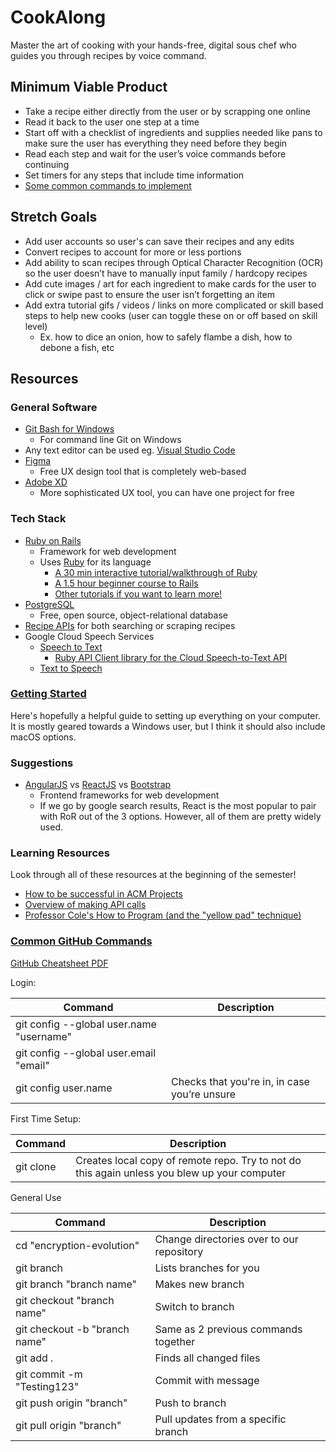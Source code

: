 # CookAlong
Master the art of cooking with your hands-free, digital sous chef who guides you through recipes by voice command.

## Minimum Viable Product
- Take a recipe either directly from the user or by scrapping one online
- Read it back to the user one step at a time 
- Start off with a checklist of ingredients and supplies needed like pans to make sure the user has everything they need before they begin
- Read each step and wait for the user’s voice commands before continuing
- Set timers for any steps that include time information 
- [Some common commands to implement](https://support.google.com/googlenest/answer/7309433?hl=en)

## Stretch Goals
- Add user accounts so user's can save their recipes and any edits
- Convert recipes to account for more or less portions
- Add ability to scan recipes through Optical Character Recognition (OCR) so the user doesn’t have to manually input family / hardcopy recipes
- Add cute images / art for each ingredient to make cards for the user to click or swipe past to ensure the user isn’t forgetting an item
- Add extra tutorial gifs / videos / links on more complicated or skill based steps to help new cooks (user can toggle these on or off based on skill level)
  - Ex. how to dice an onion, how to safely flambe a dish, how to debone a fish, etc


## Resources
### General Software
- [Git Bash for Windows](https://gitforwindows.org)
  - For command line Git on Windows
- Any text editor can be used eg. [Visual Studio Code](https://code.visualstudio.com/)
- [Figma](https://www.figma.com/)
    - Free UX design tool that is completely web-based
- [Adobe XD](https://www.adobe.com/products/xd.html)
    - More sophisticated UX tool, you can have one project for free

### Tech Stack
- [Ruby on Rails](https://guides.rubyonrails.org/) 
  - Framework for web development
  - Uses [Ruby](https://www.ruby-lang.org/en/) for its language
    - [A 30 min interactive tutorial/walkthrough of Ruby](https://try.ruby-lang.org/)
    - [A 1.5 hour beginner course to Rails](https://www.pluralsight.com/courses/code-school-rails-for-zombies)
    - [Other tutorials if you want to learn more!](https://www.fullstackacademy.com/blog/learn-ruby-on-rails-for-free-with-these-6-websites)
- [PostgreSQL](https://www.postgresql.org/)
  - Free, open source, object-relational database
- [Recipe APIs](https://rapidapi.com/blog/recipe-apis/) for both searching or scraping recipes
- Google Cloud Speech Services
  - [Speech to Text](https://cloud.google.com/speech-to-text/)
    - [Ruby API Client library for the Cloud Speech-to-Text API](https://github.com/googleapis/google-cloud-ruby/tree/master/google-cloud-speech)
  - [Text to Speech](https://cloud.google.com/text-to-speech/)

### [Getting Started](https://docs.google.com/document/d/1197JNFaopJMXiP0vzkoyVo8SGoiRdAdkvnnxDlJdD74/edit?usp=sharing)
Here's hopefully a helpful guide to setting up everything on your computer. It is mostly geared towards a Windows user, but I think it should also include macOS options.

### Suggestions
- [AngularJS](https://angularjs.org/) vs [ReactJS](https://reactjs.org/) vs [Bootstrap](https://getbootstrap.com/)
  - Frontend frameworks for web development
  - If we go by google search results, React is the most popular to pair with RoR out of the 3 options. However, all of them are pretty widely used. 

### Learning Resources
Look through all of these resources at the beginning of the semester!
- [How to be successful in ACM Projects](https://docs.google.com/document/d/18Zi3DrKG5e6g5Bojr8iqxIu6VIGl86YBSFlsnJnlM88/edit?usp=sharing)
-	[Overview of making API calls](https://snipcart.com/blog/apis-integration-usage-benefits)
- [Professor Cole's How to Program (and the "yellow pad" technique)](https://personal.utdallas.edu/~jxc064000/HowToProgram.html)

### [Common GitHub Commands](https://education.github.com/git-cheat-sheet-education.pdf)
[GitHub Cheatsheet PDF](https://www.atlassian.com/dam/jcr:8132028b-024f-4b6b-953e-e68fcce0c5fa/atlassian-git-cheatsheet.pdf)

Login:

| Command | Description |
| ------ | ------ |
| git config --global user.name "username" |  |
| git config --global user.email "email" |  |
| git config user.name | Checks that you're in, in case you’re unsure |

First Time Setup:

| Command | Description |
| ------ | ------ |
| git clone | Creates local copy of remote repo. Try to not do this again unless you blew up your computer |

General Use

| Command | Description |
| ------ | ------ |
| cd "encryption-evolution" | Change directories over to our repository |
| git branch | Lists branches for you |
| git branch "branch name" | Makes new branch |
| git checkout "branch name" | Switch to branch |
| git checkout -b "branch name" | Same as 2 previous commands together |
| git add . | Finds all changed files |
| git commit -m "Testing123" | Commit with message |
| git push origin "branch" | Push to branch |
| git pull origin "branch" | Pull updates from a specific branch |
